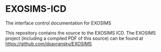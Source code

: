 # EXOSIMS-ICD
The interface control documentation for EXOSIMS

This repository contains the source to the EXOSIMS ICD.  The EXOSIMS project (including a compiled PDF of this source) can be found at https://github.com/dsavransky/EXOSIMS 
